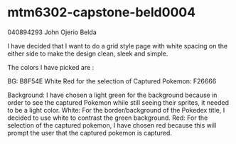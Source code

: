 # mtm6302-capstone-beld0004

040894293
John Ojerio Belda


I have decided that I want to do a grid style page with white spacing on the either side to make the design clean, sleek and simple.

The colors I have picked are :

BG: B8F54E
White 
Red for the selection of Captured Pokemon: F26666



Background: 
I have chosen a light green for the background because in order to see the captured Pokemon while still seeing their sprites, it needed to be a light color. 
White:
For the border/background of the Pokedex title, I decided to use white to contrast the green background.
Red:
For the selection of the captured pokemon, I have chosen red because this will prompt the user that the captured pokemon is captured.

